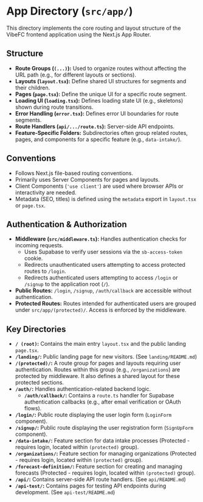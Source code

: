 # App Directory (`src/app/`)

This directory implements the core routing and layout structure of the VibeFC frontend application using the Next.js App Router.

## Structure

- **Route Groups (`(...)`):** Used to organize routes without affecting the URL path (e.g., for different layouts or sections).
- **Layouts (`layout.tsx`):** Define shared UI structures for segments and their children.
- **Pages (`page.tsx`):** Define the unique UI for a specific route segment.
- **Loading UI (`loading.tsx`):** Defines loading state UI (e.g., skeletons) shown during route transitions.
- **Error Handling (`error.tsx`):** Defines error UI boundaries for route segments.
- **Route Handlers (`api/.../route.ts`):** Server-side API endpoints.
- **Feature-Specific Folders:** Subdirectories often group related routes, pages, and components for a specific feature (e.g., `data-intake/`).

## Conventions

- Follows Next.js file-based routing conventions.
- Primarily uses Server Components for pages and layouts.
- Client Components (`'use client'`) are used where browser APIs or interactivity are needed.
- Metadata (SEO, titles) is defined using the `metadata` export in `layout.tsx` or `page.tsx`.

## Authentication & Authorization

- **Middleware (`src/middleware.ts`):** Handles authentication checks for incoming requests.
  - Uses Supabase to verify user sessions via the `sb-access-token` cookie.
  - Redirects unauthenticated users attempting to access protected routes to `/login`.
  - Redirects authenticated users attempting to access `/login` or `/signup` to the application root (`/`).
- **Public Routes:** `/login`, `/signup`, `/auth/callback` are accessible without authentication.
- **Protected Routes:** Routes intended for authenticated users are grouped under `src/app/(protected)/`. Access is enforced by the middleware.

## Key Directories

- **`/ (root)`:** Contains the main entry `layout.tsx` and the public landing `page.tsx`.
- **`/landing/`:** Public landing page for new visitors. (See `landing/README.md`)
- **`/(protected)/`:** A route group for pages and layouts requiring user authentication. Routes within this group (e.g., `/organizations`) are protected by middleware. It also defines a shared layout for these protected sections.
- **`/auth/`:** Handles authentication-related backend logic.
  - **`/auth/callback/`:** Contains a `route.ts` handler for Supabase authentication callbacks (e.g., after email verification or OAuth flows).
- **`/login/`:** Public route displaying the user login form (`LoginForm` component).
- **`/signup/`:** Public route displaying the user registration form (`SignUpForm` component).
- **`/data-intake/`:** Feature section for data intake processes (Protected - requires login, located within `(protected)` group).
- **`/organizations/`:** Feature section for managing organizations (Protected - requires login, located within `(protected)` group).
- **`/forecast-definition/`:** Feature section for creating and managing forecasts (Protected - requires login, located within `(protected)` group).
- **`/api/`:** Contains server-side API route handlers. (See `api/README.md`)
- **`/api-test/`:** Contains pages for testing API endpoints during development. (See `api-test/README.md`) 